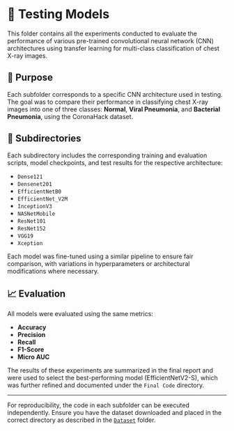 # 📁 Testing Models

This folder contains all the experiments conducted to evaluate the performance of various pre-trained convolutional neural network (CNN) architectures using transfer learning for multi-class classification of chest X-ray images.

## 🧪 Purpose

Each subfolder corresponds to a specific CNN architecture used in testing. The goal was to compare their performance in classifying chest X-ray images into one of three classes: **Normal**, **Viral Pneumonia**, and **Bacterial Pneumonia**, using the CoronaHack dataset.

## 📂 Subdirectories

Each subdirectory includes the corresponding training and evaluation scripts, model checkpoints, and test results for the respective architecture:

- `Dense121`
- `Densenet201`
- `EfficientNetB0`
- `EfficientNet_V2M`
- `InceptionV3`
- `NASNetMobile`
- `ResNet101`
- `ResNet152`
- `VGG19`
- `Xception`

Each model was fine-tuned using a similar pipeline to ensure fair comparison, with variations in hyperparameters or architectural modifications where necessary.

## 📈 Evaluation

All models were evaluated using the same metrics:

- **Accuracy**
- **Precision**
- **Recall**
- **F1-Score**
- **Micro AUC**

The results of these experiments are summarized in the final report and were used to select the best-performing model (EfficientNetV2-S), which was further refined and documented under the `Final Code` directory.

---

For reproducibility, the code in each subfolder can be executed independently. Ensure you have the dataset downloaded and placed in the correct directory as described in the [`Dataset`](../Dataset) folder.

